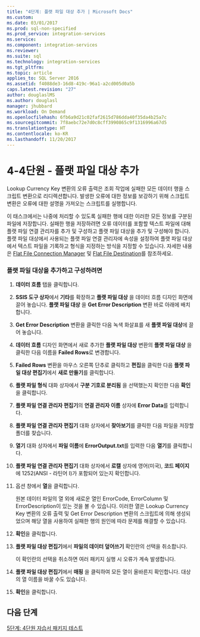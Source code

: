 ```yaml
---
title: "4단계: 플랫 파일 대상 추가 | Microsoft Docs"
ms.custom: 
ms.date: 03/01/2017
ms.prod: sql-non-specified
ms.prod_service: integration-services
ms.service: 
ms.component: integration-services
ms.reviewer: 
ms.suite: sql
ms.technology: integration-services
ms.tgt_pltfrm: 
ms.topic: article
applies_to: SQL Server 2016
ms.assetid: f4088de3-16d8-419c-96a1-a2cd005d0a5b
caps.latest.revision: "27"
author: douglaslMS
ms.author: douglasl
manager: jhubbard
ms.workload: On Demand
ms.openlocfilehash: 6fb6a9d21c02faf2615d786dda40f35da4b25a7c
ms.sourcegitcommit: 7f8aebc72e7d0c8cff3990865c9f1316996a67d5
ms.translationtype: HT
ms.contentlocale: ko-KR
ms.lasthandoff: 11/20/2017
---
```

# <a name="lesson-4-4---adding-a-flat-file-destination"></a>4-4단원 - 플랫 파일 대상 추가
Lookup Currency Key 변환의 오류 출력은 조회 작업에 실패한 모든 데이터 행을 스크립트 변환으로 리디렉션합니다. 발생한 오류에 대한 정보를 보강하기 위해 스크립트 변환은 오류에 대한 설명을 가져오는 스크립트를 실행합니다.  
  
이 태스크에서는 나중에 처리할 수 있도록 실패한 행에 대한 이러한 모든 정보를 구분된 파일에 저장합니다. 실패한 행을 저장하려면 오류 데이터를 포함할 텍스트 파일에 대해 플랫 파일 연결 관리자를 추가 및 구성하고 플랫 파일 대상을 추가 및 구성해야 합니다. 플랫 파일 대상에서 사용되는 플랫 파일 연결 관리자에 속성을 설정하여 플랫 파일 대상에서 텍스트 파일을 기록하고 형식을 지정하는 방식을 지정할 수 있습니다. 자세한 내용은 [Flat File Connection Manager](../integration-services/connection-manager/flat-file-connection-manager.md) 및 [Flat File Destination](../integration-services/data-flow/flat-file-destination.md)를 참조하세요.  
  
### <a name="to-add-and-configure-a-flat-file-destination"></a>플랫 파일 대상을 추가하고 구성하려면  
  
1.  **데이터 흐름** 탭을 클릭합니다.  
  
2.  **SSIS 도구 상자**에서 **기타**를 확장하고 **플랫 파일 대상** 을 데이터 흐름 디자인 화면에 끌어 놓습니다. **플랫 파일 대상** 을 **Get Error Description** 변환 바로 아래에 배치합니다.  
  
3.  **Get Error Description** 변환을 클릭한 다음 녹색 화살표를 새 **플랫 파일 대상**에 끌어 놓습니다.  
  
4.  **데이터 흐름** 디자인 화면에서 새로 추가한 **플랫 파일 대상** 변환의 **플랫 파일 대상** 을 클릭한 다음 이름을 **Failed Rows**로 변경합니다.  
  
5.  **Failed Rows** 변환을 마우스 오른쪽 단추로 클릭하고 **편집**을 클릭한 다음 **플랫 파일 대상 편집기**에서 **새로 만들기**를 클릭합니다.  
  
6.  **플랫 파일 형식** 대화 상자에서 **구분 기호로 분리됨** 을 선택했는지 확인한 다음 **확인**을 클릭합니다.  
  
7.  **플랫 파일 연결 관리자 편집기**의 **연결 관리자 이름** 상자에 **Error Data**를 입력합니다.  
  
8.  **플랫 파일 연결 관리자 편집기** 대화 상자에서 **찾아보기**를 클릭한 다음 파일을 저장할 폴더를 찾습니다.  
  
9. **열기** 대화 상자에서 **파일 이름**에 **ErrorOutput.txt**를 입력한 다음 **열기**를 클릭합니다.  
  
10. **플랫 파일 연결 관리자 편집기** 대화 상자에서 **로캘** 상자에 영어(미국), **코드 페이지** 에 1252(ANSI - 라틴어 I)가 포함되어 있는지 확인합니다.  
  
11. 옵션 창에서 **열**을 클릭합니다.  
  
    원본 데이터 파일의 열 외에 새로운 열인 ErrorCode, ErrorColumn 및 ErrorDescription이 있는 것을 볼 수 있습니다. 이러한 열은 Lookup Currency Key 변환의 오류 출력 및 Get Error Description 변환의 스크립트에 의해 생성되었으며 해당 열을 사용하여 실패한 행의 원인에 따라 문제를 해결할 수 있습니다.  
  
12. **확인**을 클릭합니다.  
  
13. **플랫 파일 대상 편집기**에서 **파일의 데이터 덮어쓰기** 확인란의 선택을 취소합니다.  
  
    이 확인란의 선택을 취소하면 여러 패키지 실행 시 오류가 계속 발생합니다.  
  
14. **플랫 파일 대상 편집기**에서 **매핑** 을 클릭하여 모든 열이 올바른지 확인합니다. 대상의 열 이름을 바꿀 수도 있습니다.  
  
15. **확인**을 클릭합니다.  
  
## <a name="next-steps"></a>다음 단계  
[5단계: 4단원 자습서 패키지 테스트](../integration-services/lesson-4-5-testing-the-lesson-4-tutorial-package.md)  
  
  
  
